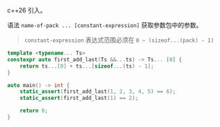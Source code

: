 c++26 引入。

语法 `name-of-pack ... [constant-expression]` 获取参数包中的参数。

> `constant-expression` 表达式范围必须在 `0 ~ (sizeof...(pack) - 1)`

```cpp
template <typename... Ts>
constexpr auto first_add_last(Ts &&...ts) -> Ts... [0] {
    return ts...[0] + ts...[sizeof...(ts) - 1];
}

auto main() -> int {
    static_assert(first_add_last(1, 2, 3, 4, 5) == 6);
    static_assert(first_add_last(1) == 2);

    return 0;
}
```
